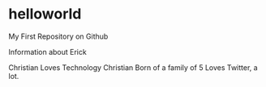 helloworld
==========

My First Repository on Github

Information about Erick

Christian 
Loves Technology
Christian
Born of a family of 5
Loves Twitter, a lot.

